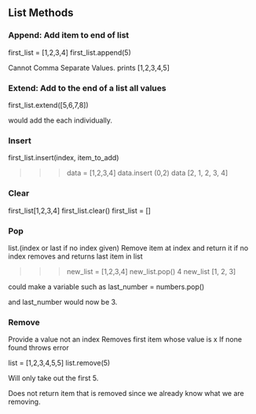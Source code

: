 ## List Methods

### Append: Add item to end of list

first_list =  [1,2,3,4]
first_list.append(5)

Cannot Comma Separate Values.
prints [1,2,3,4,5]

### Extend: Add to the end of a list all values

first_list.extend([5,6,7,8])

would add the each individually.

### Insert
first_list.insert(index, item_to_add)

>>> data = [1,2,3,4]
>>> data.insert (0,2)
>>> data
[2, 1, 2, 3, 4]
>>> 

### Clear 

first_list[1,2,3,4]
first_list.clear()
first_list = []

### Pop 
list.(index or last if no index given)
Remove item at index and return it if no index removes and returns last item in list

>>> new_list = [1,2,3,4]
>>> new_list.pop()
4
>>> new_list
[1, 2, 3]
>>> 

could make a variable such as last_number = numbers.pop()

and last_number would now be 3.

### Remove

Provide a value not an index 
Removes first item whose value is x 
If none found throws error

list = [1,2,3,4,5,5]
list.remove(5)

Will only take out the first 5.

Does not return item that is removed since we already know what we are removing.





